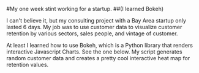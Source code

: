 #My one week stint working for a startup.
##(I learned Bokeh)

I can't believe it, but my consulting project with a Bay Area startup only lasted 6 days.  My job was to use customer data to visualize customer retention by various sectors, sales people, and vintage of customer.
  
  At least I learned how to use Bokeh, which is a Python library that renders interactive Javascript Charts.  See the one below.  My script generates random customer data and creates a pretty cool interactive heat map for retention values.
  